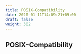 ```yaml
---
title: POSIX-Compatibility
date: 2020-01-11T14:09:21+09:00
draft: false
weight: 302
---
```


## POSIX-Compatibility

